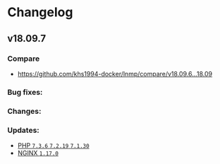 # Changelog

## v18.09.7

### Compare

* https://github.com/khs1994-docker/lnmp/compare/v18.09.6...18.09

### Bug fixes:

### Changes:

### Updates:

* [PHP `7.3.6` `7.2.19` `7.1.30`](https://www.php.net/ChangeLog-7.php#7.3.6)
* [NGINX `1.17.0`](https://nginx.org/en/CHANGES)
